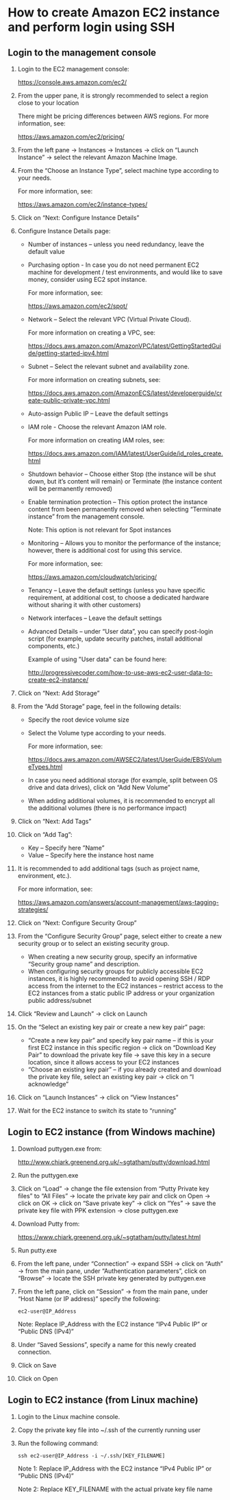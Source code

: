# How to create Amazon EC2 instance and perform login using SSH

## Login to the management console

1. Login to the EC2 management console:

   https://console.aws.amazon.com/ec2/

2. From the upper pane, it is strongly recommended to select a region close to your location

   There might be pricing differences between AWS regions. For more information, see:

   https://aws.amazon.com/ec2/pricing/

3. From the left pane -> Instances -> Instances -> click on “Launch Instance” -> select the relevant Amazon Machine Image.

4. From the “Choose an Instance Type”, select machine type according to your needs.

   For more information, see:

   https://aws.amazon.com/ec2/instance-types/

5. Click on “Next: Configure Instance Details”

6. Configure Instance Details page:

   + Number of instances – unless you need redundancy, leave the default value

   + Purchasing option - In case you do not need permanent EC2 machine for development / test environments, and would like to save money, consider using EC2 spot instance.

     For more information, see:

     https://aws.amazon.com/ec2/spot/

   + Network – Select the relevant VPC (Virtual Private Cloud).

     For more information on creating a VPC, see:

     https://docs.aws.amazon.com/AmazonVPC/latest/GettingStartedGuide/getting-started-ipv4.html

   + Subnet – Select the relevant subnet and availability zone.

     For more information on creating subnets, see:

     https://docs.aws.amazon.com/AmazonECS/latest/developerguide/create-public-private-vpc.html

   + Auto-assign Public IP – Leave the default settings

   + IAM role - Choose the relevant Amazon IAM role.

     For more information on creating IAM roles, see:

     https://docs.aws.amazon.com/IAM/latest/UserGuide/id_roles_create.html

   + Shutdown behavior – Choose either Stop (the instance will be shut down, but it’s content will remain) or Terminate (the instance content will be permanently removed)

   + Enable termination protection – This option protect the instance content from been permanently removed when selecting “Terminate instance” from the management console. 

     Note: This option is not relevant for Spot instances

   + Monitoring – Allows you to monitor the performance of the instance; however, there is additional cost for using this service.

     For more information, see:

     https://aws.amazon.com/cloudwatch/pricing/

   + Tenancy – Leave the default settings (unless you have specific requirement, at additional cost, to choose a dedicated hardware without sharing it with other customers)

   + Network interfaces – Leave the default settings

   + Advanced Details – under “User data”, you can specify post-login script (for example, update security patches, install additional components, etc.)

     Example of using "User data" can be found here:

     http://progressivecoder.com/how-to-use-aws-ec2-user-data-to-create-ec2-instance/

7. Click on “Next: Add Storage”

8. From the “Add Storage” page, feel in the following details:

   + Specify the root device volume size

   + Select the Volume type according to your needs.

     For more information, see:

     https://docs.aws.amazon.com/AWSEC2/latest/UserGuide/EBSVolumeTypes.html

   + In case you need additional storage (for example, split between OS drive and data drives), click on “Add New Volume”

   + When adding additional volumes, it is recommended to encrypt all the additional volumes (there is no performance impact)

9. Click on “Next: Add Tags”

10. Click on “Add Tag”:

    + Key – Specify here ”Name”
    + Value – Specify here the instance host name

11. It is recommended to add additional tags (such as project name, environment, etc.).

    For more information, see:

    https://aws.amazon.com/answers/account-management/aws-tagging-strategies/

12. Click on “Next: Configure Security Group”

13. From the “Configure Security Group” page, select either to create a new security group or to select an existing security group.

    + When creating a new security group, specify an informative “Security group name” and description.
    + When configuring security groups for publicly accessible EC2 instances, it is highly recommended to avoid opening SSH / RDP access from the internet to the EC2 instances – restrict access to the EC2 instances from a static public IP address or your organization public address/subnet

14. Click “Review and Launch” -> click on Launch

15. On the “Select an existing key pair or create a new key pair” page:

    + “Create a new key pair” and specify key pair name – if this is your first EC2 instance in this specific region -> click on “Download Key Pair” to download the private key file -> save this key in a secure location, since it allows access to your EC2 instances
    + “Choose an existing key pair” – if you already created and download the private key file, select an existing key pair -> click on “I acknowledge”

16. Click on “Launch Instances” -> click on “View Instances”

17. Wait for the EC2 instance to switch its state to “running”



## Login to EC2 instance (from Windows machine)

1. Download puttygen.exe from:

   http://www.chiark.greenend.org.uk/~sgtatham/putty/download.html

2. Run the puttygen.exe

3. Click on “Load” -> change the file extension from “Putty Private key files” to “All Files” -> locate the private key pair and click on Open -> click on OK -> click on “Save private key” -> click on “Yes” -> save the private key file with PPK extension -> close puttygen.exe

4. Download Putty from:

   https://www.chiark.greenend.org.uk/~sgtatham/putty/latest.html

5. Run putty.exe

6. From the left pane, under “Connection” -> expand SSH -> click on “Auth” -> from the main pane, under “Authentication parameters”, click on “Browse” -> locate the SSH private key generated by puttygen.exe

7. From the left pane, click on “Session” -> from the main pane, under “Host Name (or IP address)” specify the following:

   `ec2-user@IP_Address`

   Note: Replace IP_Address with the EC2 instance “IPv4 Public IP” or “Public DNS (IPv4)”

8. Under “Saved Sessions”, specify a name for this newly created connection.

9. Click on Save

10. Click on Open



## Login to EC2 instance (from Linux machine)

1. Login to the Linux machine console.

2. Copy the private key file into ~/.ssh of the currently running user

3. Run the following command:

   `ssh ec2-user@IP_Address -i ~/.ssh/[KEY_FILENAME]`

   Note 1: Replace IP_Address with the EC2 instance “IPv4 Public IP” or “Public DNS (IPv4)”

   Note 2: Replace KEY_FILENAME with the actual private key file name